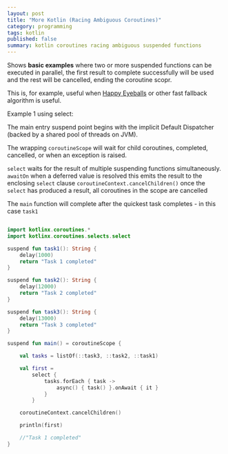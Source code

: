 ```yaml
---
layout: post
title: "More Kotlin (Racing Ambiguous Coroutines)"
category: programming
tags: kotlin
published: false
summary: kotlin coroutines racing ambiguous suspended functions
---
```


Shows **basic examples** where two or more suspended functions can be executed in parallel, the first result to 
complete successfully will be used and the rest will be cancelled, ending the coroutine scopr.

This is, for example, useful when [Happy Eyeballs](https://www.rfc-editor.org/rfc/rfc8305) or other fast fallback algorithm is useful. 

Example 1 using select:

The main entry suspend point begins with the implicit Default Dispatcher (backed by a shared pool of threads on JVM).

The wrapping `coroutineScope` will wait for child coroutines, completed, cancelled, or when an exception is raised.

`select` waits for the result of multiple suspending functions simultaneously.
`awaitOn` when a deferred value is resolved this emits the result to the enclosing `select` clause
`coroutineContext.cancelChildren()` once the `select` has produced a result, all coroutines in the scope are cancelled  

The `main` function will complete after the quickest task completes - in this case `task1`

``` kotlin

import kotlinx.coroutines.*
import kotlinx.coroutines.selects.select

suspend fun task1(): String {
    delay(1000)
    return "Task 1 completed"
}

suspend fun task2(): String {
    delay(12000)
    return "Task 2 completed"
}

suspend fun task3(): String {
    delay(13000)
    return "Task 3 completed"
}

suspend fun main() = coroutineScope {

    val tasks = listOf(::task3, ::task2, ::task1)

    val first =
        select {
            tasks.forEach { task ->
                async() { task() }.onAwait { it }
            }
        }

    coroutineContext.cancelChildren()

    println(first)

    //"Task 1 completed"
}

```
